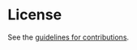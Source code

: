 # License

See the
[guidelines for contributions](https://github.com/castholm/string-uri-scheme/blob/main/CONTRIBUTING.md).
